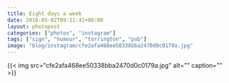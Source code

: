 ```yaml
---
title: Eight days a week
date: 2016-05-02T09:21:41+00:00
layout: photopost
categories: ["photos", "instagram"]
tags: ["sign", "humour", "torrington", "pub"]
image: "blog/instagram/cfe2afa468ee50338bba2470d0c0179a.jpg"
---
```


{{< img src="cfe2afa468ee50338bba2470d0c0179a.jpg" alt="" caption="" >}}



